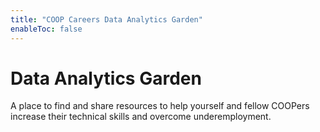 ```yaml
---
title: "COOP Careers Data Analytics Garden"
enableToc: false
---
```


# Data Analytics Garden

A place to find and share resources to help yourself and fellow COOPers increase their technical skills and overcome underemployment.